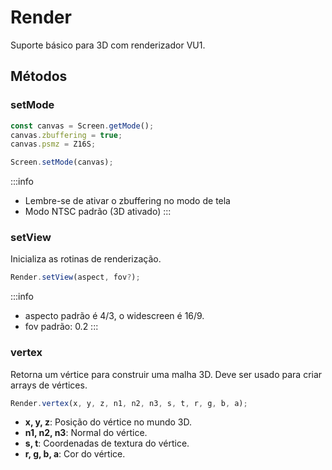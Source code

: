 # Render

Suporte básico para 3D com renderizador VU1.

## Métodos

### setMode

```js
const canvas = Screen.getMode();
canvas.zbuffering = true;
canvas.psmz = Z16S;

Screen.setMode(canvas);
```

:::info
- Lembre-se de ativar o zbuffering no modo de tela
- Modo NTSC padrão (3D ativado)
:::

### setView

Inicializa as rotinas de renderização.

```js
Render.setView(aspect, fov?);
```

:::info
- aspecto padrão é 4/3, o widescreen é 16/9.
- fov padrão: 0.2
:::

### vertex

Retorna um vértice para construir uma malha 3D. Deve ser usado para criar arrays de vértices.

```js
Render.vertex(x, y, z, n1, n2, n3, s, t, r, g, b, a);
```

- **x, y, z**: Posição do vértice no mundo 3D.
- **n1, n2, n3**: Normal do vértice.  
- **s, t**: Coordenadas de textura do vértice.
- **r, g, b, a**: Cor do vértice. 

